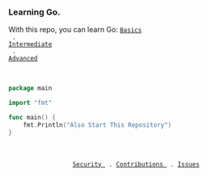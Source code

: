 ### Learning Go.
With this repo, you can learn Go:     <code><a href="https://github.com/pacifiquem/Go/blob/main/src/basics">Basics </a> .  <a href="https://github.com/pacifiquem/Go/blob/main/src/intermediate">Intermediate </a>  . <a href="https://github.com/pacifiquem/Go/blob/main/src/advanced">Advanced</a></code>
<br>
<br>

```Go

package main

import "fmt"

func main() {
    fmt.Println("Also Start This Repository")
}

```

<br>
<br>

<center>
    <code><a href="https://github.com/pacifiquem/Go/blob/main/SECURITY.md">Security </a> . <a href="https://github.com/pacifiquem/Go/blob/main/CONTRIBUTING.md">Contributions </a> . <a href="https://github.com/pacifiquem/Go/issues">Issues</code>
</center>
